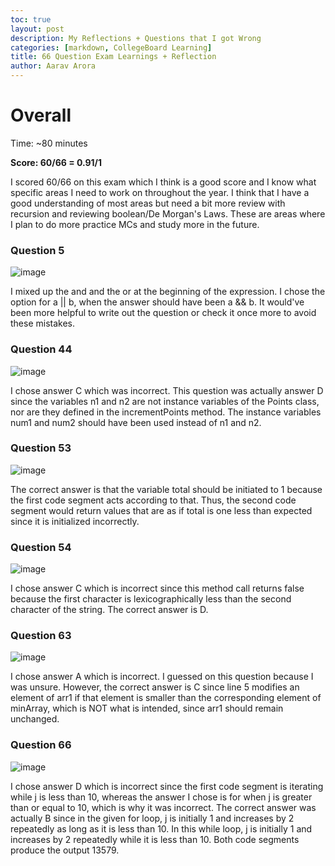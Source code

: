 ```yaml
---
toc: true
layout: post
description: My Reflections + Questions that I got Wrong
categories: [markdown, CollegeBoard Learning]
title: 66 Question Exam Learnings + Reflection
author: Aarav Arora
---
```


# Overall #


Time: ~80 minutes

**Score: 60/66 = 0.91/1**

I scored 60/66 on this exam which I think is a good score and I know what specific areas I need to work on throughout the year. I think that I have a good understanding of most areas but need a bit more review with recursion and reviewing boolean/De Morgan's Laws. These are areas where I plan to do more practice MCs and study more in the future.

### Question 5 ###

![image](https://user-images.githubusercontent.com/45216129/215659129-74467c83-18c6-4f9c-a714-224f2f159931.png)

I mixed up the and and the or at the beginning of the expression. I chose the option for a || b, when the answer should have been a && b. It would've been more helpful to write out the question or check it once more to avoid these mistakes.

### Question 44 ###

![image](https://user-images.githubusercontent.com/45216129/215659408-72174b3d-8ce5-4616-8c5b-a92798c61641.png)

I chose answer C which was incorrect. This question was actually answer D since the variables n1 and n2 are not instance variables of the Points class, nor are they defined in the incrementPoints method. The instance variables num1 and num2 should have been used instead of n1 and n2.

### Question 53 ###

![image](https://user-images.githubusercontent.com/45216129/215659707-87e4f1b3-ddef-4875-88f3-db643ad5b705.png)

The correct answer is that the variable total should be initiated to 1 because the first code segment acts according to that. Thus, the second code segment would return values that are as if total is one less than expected since it is initialized incorrectly.

### Question 54 ###

![image](https://user-images.githubusercontent.com/45216129/215665751-a6657dd2-9a47-4291-9e57-d116734fae26.png)

I chose answer C which is incorrect since this method call returns false because the first character is lexicographically less than the second character of the string. The correct answer is D. 

### Question 63 ###

![image](https://user-images.githubusercontent.com/45216129/215666086-a7a2806f-a391-42f2-86d8-b9f811b985d4.png)

I chose answer A which is incorrect. I guessed on this question because I was unsure. However, the correct answer is C since line 5 modifies an element of arr1 if that element is smaller than the corresponding element of minArray, which is NOT what is intended, since arr1 should remain unchanged.

### Question 66 ###

![image](https://user-images.githubusercontent.com/45216129/215666610-ad062d5e-6a60-4255-a755-34bb5cfe69f0.png)

I chose answer D which is incorrect since the first code segment is iterating while j is less than 10, whereas the answer I chose is for when j is greater than or equal to 10, which is why it was incorrect. The correct answer was actually B since in the given for loop, j is initially 1 and increases by 2 repeatedly as long as it is less than 10. In this while loop, j is initially 1 and increases by 2 repeatedly while it is less than 10. Both code segments produce the output 13579.
